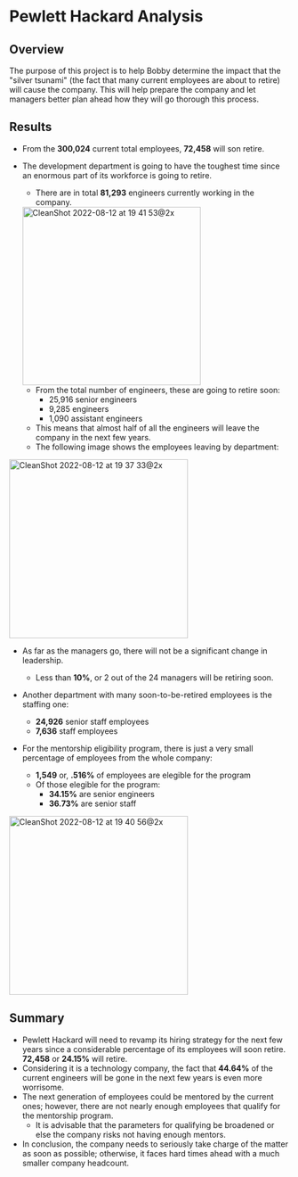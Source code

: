 # Pewlett Hackard Analysis

## Overview

The purpose of this project is to help Bobby determine the impact that the "silver tsunami" (the fact that many current employees are about to retire) will cause the company. This will help prepare the company and let managers better plan ahead how they will go thorough this process.

## Results

- From the **300,024** current total employees, **72,458** will son retire.
- The development department is going to have the toughest time since an enormous part of its workforce is going to retire.
  - There are in total **81,293** engineers currently working in the company.
  <img width="320" alt="CleanShot 2022-08-12 at 19 41 53@2x" src="https://user-images.githubusercontent.com/85131345/184460894-6fa75055-b52b-4d0f-85fc-ce51c41e738d.png">

    - From the total number of engineers, these are going to retire soon:
      - 25,916 senior engineers
      - 9,285 engineers
      - 1,090 assistant engineers
    - This means that almost half of all the engineers will leave the company in the next few years.
    - The following image shows the employees leaving by department:
<img width="321" alt="CleanShot 2022-08-12 at 19 37 33@2x" src="https://user-images.githubusercontent.com/85131345/184460789-262c35d4-04cf-42f4-99d5-929916c38d1e.png">

- As far as the managers go, there will not be a significant change in leadership.
  - Less than **10%**, or 2 out of the 24 managers will be retiring soon.
- Another department with many soon-to-be-retired employees is the staffing one:

  - **24,926** senior staff employees
  - **7,636** staff employees

- For the mentorship eligibility program, there is just a very small percentage of employees from the whole company:
  - **1,549** or, **.516%** of employees are elegible for the program
  - Of those elegible for the program:
    - **34.15%** are senior engineers
    - **36.73%** are senior staff
<img width="321" alt="CleanShot 2022-08-12 at 19 40 56@2x" src="https://user-images.githubusercontent.com/85131345/184460860-64f2d259-9350-40f9-bb89-a05f11fcc29d.png">

## Summary

- Pewlett Hackard will need to revamp its hiring strategy for the next few years since a considerable percentage of its employees will soon retire. **72,458** or **24.15%** will retire.
- Considering it is a technology company, the fact that **44.64%** of the current engineers will be gone in the next few years is even more worrisome.
- The next generation of employees could be mentored by the current ones; however, there are not nearly enough employees that qualify for the mentorship program.
  - It is advisable that the parameters for qualifying be broadened or else the company risks not having enough mentors.
- In conclusion, the company needs to seriously take charge of the matter as soon as possible; otherwise, it faces hard times ahead with a much smaller company headcount.
